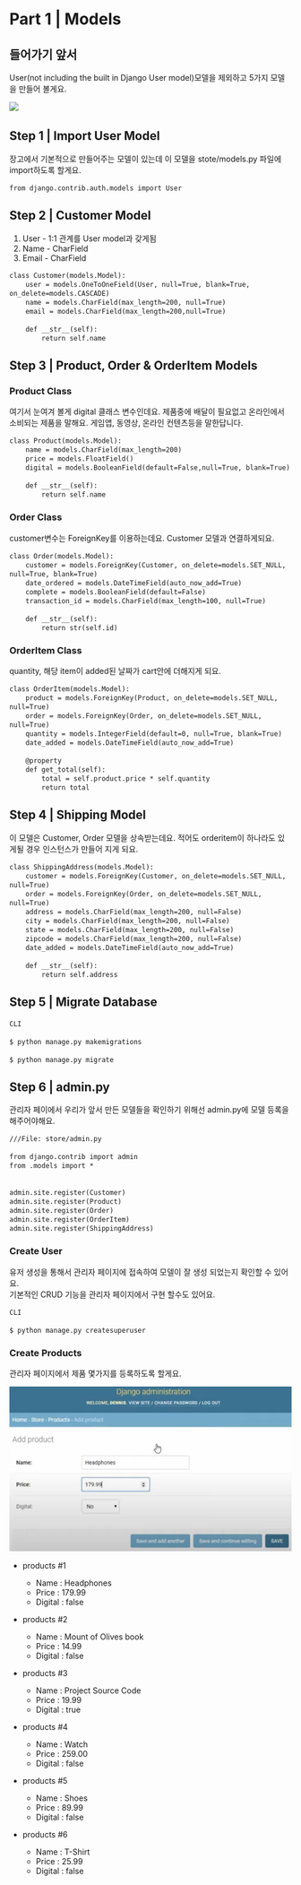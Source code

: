 # Part 1 \| Models

## 들어가기 앞서

User\(not including the built in Django User model\)모델을 제외하고 5가지 모델을 만들어 볼게요.

 [![](https://github.com/osori-magu/osori-gitdocs/raw/master/.gitbook/assets/image%20%28392%29.png)](https://github.com/osori-magu/osori-gitdocs/blob/master/.gitbook/assets/image%20%28392%29.png)

## Step 1 \| Import User Model

장고에서 기본적으로 만들어주는 모델이 있는데 이 모델을 stote/models.py 파일에 import하도록 할게요. 

```text
from django.contrib.auth.models import User
```

## Step 2 \| Customer Model

1. User - 1:1 관계를 User model과 갖게됨
2. Name - CharField
3. Email - CharField

```text
class Customer(models.Model):
	user = models.OneToOneField(User, null=True, blank=True, on_delete=models.CASCADE)
	name = models.CharField(max_length=200, null=True)
	email = models.CharField(max_length=200,null=True)

	def __str__(self):
		return self.name
```

## Step 3 \| Product, Order & OrderItem Models 

### Product Class

여기서 눈여겨 볼게 digital 클래스 변수인데요. 제품중에 배달이 필요없고 온라인에서 소비되는 제품을 말해요. 게임앱, 동영상, 온라인 컨텐츠등을 말한답니다.

```text
class Product(models.Model):
	name = models.CharField(max_length=200)
	price = models.FloatField()
	digital = models.BooleanField(default=False,null=True, blank=True)

	def __str__(self):
		return self.name

```

### Order Class

customer변수는 ForeignKey를 이용하는데요. Customer 모델과 연결하게되요.

```text
class Order(models.Model):
	customer = models.ForeignKey(Customer, on_delete=models.SET_NULL, null=True, blank=True)
	date_ordered = models.DateTimeField(auto_now_add=True)
	complete = models.BooleanField(default=False)
	transaction_id = models.CharField(max_length=100, null=True)

	def __str__(self):
		return str(self.id)
```

### OrderItem Class

quantity, 해당 item이 added된 날짜가 cart안에 더해지게 되요. 

```text
class OrderItem(models.Model):
	product = models.ForeignKey(Product, on_delete=models.SET_NULL, null=True)
	order = models.ForeignKey(Order, on_delete=models.SET_NULL, null=True)
	quantity = models.IntegerField(default=0, null=True, blank=True)
	date_added = models.DateTimeField(auto_now_add=True)

	@property
	def get_total(self):
		total = self.product.price * self.quantity
		return total
```

## Step 4 \| Shipping Model

이 모델은 Customer, Order 모델을 상속받는데요.  적어도 orderitem이 하나라도 있게될 경우 인스턴스가 만들어 지게 되요.

```text
class ShippingAddress(models.Model):
	customer = models.ForeignKey(Customer, on_delete=models.SET_NULL, null=True)
	order = models.ForeignKey(Order, on_delete=models.SET_NULL, null=True)
	address = models.CharField(max_length=200, null=False)
	city = models.CharField(max_length=200, null=False)
	state = models.CharField(max_length=200, null=False)
	zipcode = models.CharField(max_length=200, null=False)
	date_added = models.DateTimeField(auto_now_add=True)

	def __str__(self):
		return self.address
```

## Step 5 \| Migrate Database

```text
CLI

$ python manage.py makemigrations

$ python manage.py migrate
```

## Step 6 \| admin.py

관리자 페이에서 우리가 앞서 만든 모델들을  확인하기 위해선 admin.py에 모델 등록을 해주어야해요.

```text
///File: store/admin.py

from django.contrib import admin
from .models import *


admin.site.register(Customer)
admin.site.register(Product)
admin.site.register(Order)
admin.site.register(OrderItem)
admin.site.register(ShippingAddress)
```

### Create User

유저 생성을 통해서 관리자 페이지에 접속하여 모델이 잘 생성 되었는지 확인할 수 있어요.   
기본적인 CRUD 기능을 관리자 페이지에서 구현 할수도 있어요.

```text
CLI

$ python manage.py createsuperuser
```

### Create Products

관리자 페이지에서 제품 몇가지를 등록하도록 할게요. 

![](../../../../.gitbook/assets/image%20%28436%29.png)

* products \#1
  * Name : Headphones
  * Price : 179.99
  *  Digital : false



* products \#2
  * Name : Mount of Olives book
  * Price : 14.99
  *  Digital : false



* products \#3
  * Name : Project Source Code
  * Price : 19.99
  *  Digital : true



* products \#4
  * Name : Watch
  * Price : 259.00
  *  Digital : false



* products \#5
  * Name : Shoes
  * Price : 89.99
  *  Digital : false



* products \#6
  * Name : T-Shirt
  * Price : 25.99
  *  Digital : false



